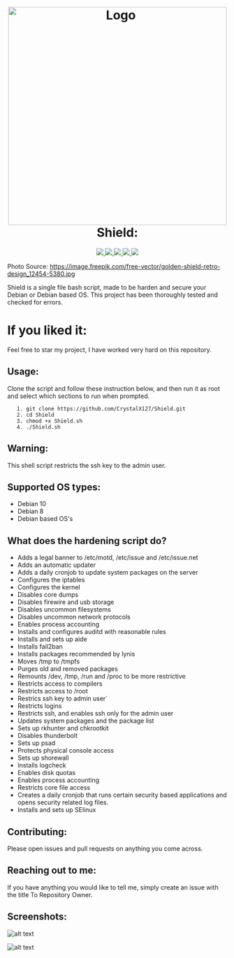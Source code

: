 <h1 align="center">
  <br>
  <a href="https://github.com/CrystalX127/Shield.git"><img src="https://image.freepik.com/free-vector/golden-shield-retro-design_12454-5380.jpg" alt="Logo" width="500"></a>
  <br>
  Shield:
  <br>
</h1>

<p align="center">
  <a href="https://github.com/CrystalX127/Shield.git">
      <img src="https://img.shields.io/badge/Liscence-GNU GPL v.3.0-informational?style=flat-square&logo=appveyor">
  </a>
  <a href="https://github.com/CrystalX127/Shield.git">
      <img src="https://img.shields.io/badge/Language-Bash-9cf?style=flat-square&logo=appveyor" >
  </a>
  <a href="https://github.com/CrystalX127/Shield.git">
    <img src="https://img.shields.io/badge/Repository Status-Active-success?style=flat-square&logo=appveyor">
  </a>
  <a href="https://github.com/CrystalX127/Shield.git">
      <img src="https://img.shields.io/badge/Contributions-Welcome-yellow?style=flat-square&logo=appveyor">
  </a>
  <a href="https://github.com/CrystalX127/Shield.git">
      <img src="https://img.shields.io/badge/Build-Passing-success?style=flat-square&logo=appveyor">
  </a>
</p>

Photo Source: https://image.freepik.com/free-vector/golden-shield-retro-design_12454-5380.jpg

Shield is a single file bash script, made to be harden and secure your Debian or Debian based OS.
This project has been thoroughly tested and checked for errors.

# If you liked it:
Feel free to star my project, I have worked very hard on this repository.

## Usage:
Clone the script and follow these instruction below, and then run it as root and select which sections to run when prompted.
```
   1. git clone https://github.com/CrystalX127/Shield.git
   2. cd Shield
   3. chmod +x Shield.sh
   4. ./Shield.sh
```
## Warning:
This shell script restricts the ssh key to the admin user.

## Supported OS types:
- Debian 10
- Debian 8
- Debian based OS's

## What does the hardening script do?
- Adds a legal banner to /etc/motd, /etc/issue and /etc/issue.net
- Adds an automatic updater
- Adds a daily cronjob to update system packages on the server
- Configures the iptables
- Configures the kernel
- Disables core dumps
- Disables firewire and usb storage
- Disables uncommon filesystems
- Disables uncommon network protocols
- Enables process accounting
- Installs and configures auditd with reasonable rules
- Installs and sets up aide
- Installs fail2ban
- Installs packages recommended by lynis
- Moves /tmp to /tmpfs
- Purges old and removed packages
- Remounts  /dev, /tmp, /run and /proc to be more restrictive
- Restricts access to compilers
- Restricts access to /root 
- Restrics ssh key to admin user`
- Restricts logins
- Restricts ssh, and enables ssh only for the admin user
- Updates system packages and the package list
- Sets up rkhunter and chkrootkit
- Disables thunderbolt
- Sets up psad
- Protects physical console access
- Sets up shorewall
- Installs logcheck
- Enables disk quotas
- Enables process accounting
- Restricts core file access
- Creates a daily cronjob that runs certain security based applications and opens security related log files.
- Installs and sets up SElinux

## Contributing:
Please open issues and pull requests on anything you come across.

## Reaching out to me:
If you have anything you would like to tell me, simply create an issue with the title To Repository Owner.

## Screenshots:
![alt text](https://user-images.githubusercontent.com/65303868/86959004-10554680-c12b-11ea-83aa-e75b9c0257f2.png)


![alt text](https://user-images.githubusercontent.com/65303868/86959587-113aa800-c12c-11ea-995f-a0227ced20a4.png)

